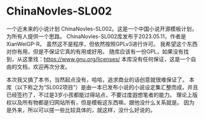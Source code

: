 # ChinaNovles-SL002
一个近未来的小说计划
ChinaNovles-SL002。这是一个中国小说开源模板计划，为所有人提供一个思路。
ChinaNovles-SL002库发布于2023.05.11，作者是XianWeiGP-R。
虽然这不是程序，但依然按照GPLv3进行许可。
我希望这个东西对你有用，但是不保证它真的有用或好用。
随库应该有一份GPL，如果没有找到，从这里找：https://www.gnu.org/licenses/
本库没有任何保证，这是一个自由的文档，欢迎再次分发。

本次我又搞了本书，当然起点没有，哈哈，追求商业的话创意就很难保证了。
本库（以下称之为“SL002项目”）是由一本已发布小说的小说设定集汇整而成，并且已经签约了，不过是3岁小孩都能过得站点，不要过度遐想笔者的能力。
理论上版权以及所有物都是归网站所有，但是模板这东西嘛，跟他没什么关系就是。
因为是外来，所以可以搓一些比较具体的，就这样，没什么好说的。
